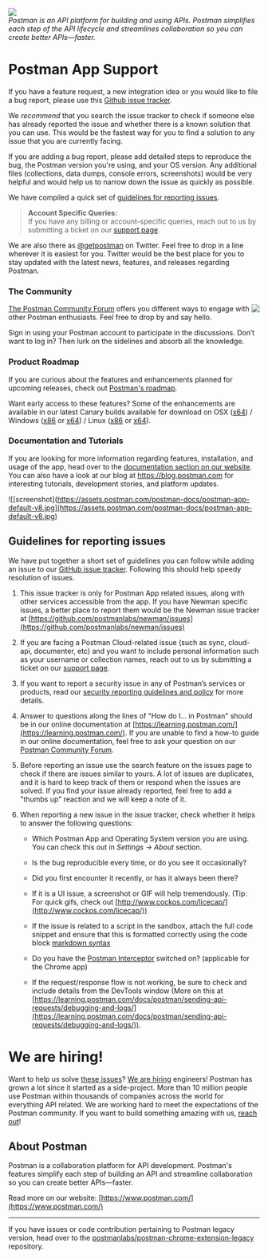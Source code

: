 <a href="https://www.postman.com/"><img src="https://assets.getpostman.com/common-share/postman-logo-horizontal-320x132.png" /></a><br />
_Postman is an API platform for building and using APIs. Postman simplifies each step of the API lifecycle and streamlines collaboration so you can create better APIs—faster._

# Postman App Support

If you have a feature request, a new integration idea or you would like to file a bug report, please use this [Github issue tracker](https://github.com/postmanlabs/postman-app-support/issues). 

We _recommend_ that you search the issue tracker to check if someone else has already reported the issue and whether there is a known solution that you can use. This would be the fastest way for you to find a solution to any issue that you are currently facing.

If you are adding a bug report, please add detailed steps to reproduce the bug, the Postman version you're using, and your OS version. Any additional files (collections, data dumps, console errors, screenshots) would be very helpful and would help us to narrow down the issue as quickly as possible. 

We have compiled a quick set of [guidelines for reporting issues](#guidelines-for-reporting-issues).

> **Account Specific Queries:**<br />
> If you have any billing or account-specific queries, reach out to us by submitting a ticket on our [support page](https://www.postman.com/support/).

We are also there as [@getpostman](https://www.twitter.com/getpostman) on Twitter. Feel free to drop in a line wherever it is easiest for you. Twitter would be the best place for you to stay updated with the latest news, features, and releases regarding Postman.

### The Community

<img src="https://avatars1.githubusercontent.com/u/3220138?v=3&s=120" align="right" />
<a href="https://community.postman.com">The Postman Community Forum</a> offers you different ways to engage with other Postman enthusiasts. Feel free to drop by and say hello.<br />

Sign in using your Postman account to participate in the discussions. Don’t want to log in? Then lurk on the sidelines and absorb all the knowledge.

### Product Roadmap

If you are curious about the features and enhancements planned for upcoming releases, check out [Postman's roadmap](https://trello.com/b/4N7PnHAz/postman-roadmap-for-developers).

Want early access to these features? Some of the enhancements are available in our latest Canary builds available for download on OSX ([x64](https://dl.pstmn.io/download/channel/canary/osx_64)) / Windows ([x86](https://dl.pstmn.io/download/channel/canary/windows_32) or [x64](https://dl.pstmn.io/download/channel/canary/windows_64)) / Linux ([x86](https://dl.pstmn.io/download/channel/canary/linux_32) or [x64](https://dl.pstmn.io/download/channel/canary/linux_64)). 

### Documentation and Tutorials

If you are looking for more information regarding features, installation, and usage of the app, head over to the <a target="_blank" href="https://learning.postman.com/">documentation section on our website</a>. You can also have a look at our blog at <a target="_blank" href="https://blog.postman.com">https://blog.postman.com</a> for interesting tutorials, development stories, and platform updates.

![[screenshot](https://assets.postman.com/postman-docs/postman-app-default-v8.jpg](https://assets.postman.com/postman-docs/postman-app-default-v8.jpg)

## Guidelines for reporting issues

We have put together a short set of guidelines you can follow while adding an issue to our [GitHub issue tracker](https://github.com/postmanlabs/postman-app-support/issues). Following this should help speedy resolution of issues.

1. This issue tracker is only for Postman App related issues, along with other services accessible from the app.
  If you have Newman specific issues, a better place to report them would be the Newman issue tracker at [https://github.com/postmanlabs/newman/issues](https://github.com/postmanlabs/newman/issues)

2. If you are facing a Postman Cloud-related issue (such as sync, cloud-api, documenter, etc) and you want to include personal information such as your username or collection names, reach out to us by submitting a ticket on our [support page](https://www.postman.com/support/).

3. If you want to report a security issue in any of Postman’s services or products, read our [security reporting guidelines and policy](https://www.postman.com/vulnerability-reporting) for more details.

4. Answer to questions along the lines of "How do I... in Postman" should be in our online documentation at [https://learning.postman.com/](https://learning.postman.com/). If you are unable to find a how-to guide in our online documentation, feel free to ask your question on our [Postman Community Forum](https://community.postman.com).

5. Before reporting an issue use the search feature on the issues page to check if there are issues similar to yours. A lot of issues are duplicates, and it is hard to keep track of them or respond when the issues are solved. If you find your issue already reported, feel free to add a "thumbs up" reaction and we will keep a note of it.

6. When reporting a new issue in the issue tracker, check whether it helps to answer the following questions:

   - Which Postman App and Operating System version you are using. You can check this out in _Settings -> About_ section.

   - Is the bug reproducible every time, or do you see it occasionally?

   - Did you first encounter it recently, or has it always been there?

   - If it is a UI issue, a screenshot or GIF will help tremendously. (Tip: For quick gifs, check out [http://www.cockos.com/licecap/](http://www.cockos.com/licecap/))
   
   - If the issue is related to a script in the sandbox, attach the full code snippet and ensure that this is formatted correctly using the code block [markdown syntax](https://docs.github.com/en/github/writing-on-github/creating-and-highlighting-code-blocks) 

   - Do you have the [Postman Interceptor](https://learning.postman.com/docs/postman/sending-api-requests/capturing-http-requests/) switched on? (applicable for the Chrome app)

   - If the request/response flow is not working, be sure to check and include details from the DevTools window (More on this at [https://learning.postman.com/docs/postman/sending-api-requests/debugging-and-logs/](https://learning.postman.com/docs/postman/sending-api-requests/debugging-and-logs/)).
   
# We are hiring!

Want to help us solve [these issues](https://github.com/postmanlabs/postman-app-support/issues)? [We are hiring](https://www.postman.com/jobs/) engineers! Postman has grown a lot since it started as a side-project. More than 10 million people use Postman within thousands of companies across the world for everything API related. We are working hard to meet the expectations of the Postman community. If you want to build something amazing with us, [reach out](https://www.postman.com/jobs/)!

## About Postman

Postman is a collaboration platform for API development. Postman's features simplify each step of building an API and streamline collaboration so you can create better APIs—faster.

Read more on our website: [https://www.postman.com/](https://www.postman.com/)

---

If you have issues or code contribution pertaining to Postman legacy version, head over to the [postmanlabs/postman-chrome-extension-legacy](https://github.com/postmanlabs/postman-chrome-extension-legacy) repository.
